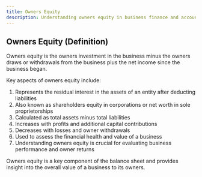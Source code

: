 ```yaml
---
title: Owners Equity
description: Understanding owners equity in business finance and accounting
---
```

## Owners Equity (Definition)
Owners equity is the owners investment in the business minus the owners draws or withdrawals from the business plus the net income since the business began.

Key aspects of owners equity include:
1. Represents the residual interest in the assets of an entity after deducting liabilities
2. Also known as shareholders equity in corporations or net worth in sole proprietorships
3. Calculated as total assets minus total liabilities
4. Increases with profits and additional capital contributions
5. Decreases with losses and owner withdrawals
6. Used to assess the financial health and value of a business
7. Understanding owners equity is crucial for evaluating business performance and owner returns

Owners equity is a key component of the balance sheet and provides insight into the overall value of a business to its owners.